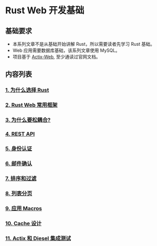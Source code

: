# Rust Web 开发基础

## 基础要求

- 本系列文章不是从基础开始讲解 Rust，所以需要读者先学习 Rust 基础。
- Web 应用需要数据库基础，该系列文章使用 MySQL。
- 项目基于 [Actix-Web](https://actix.rs/), 至少通读过官网文档。

## 内容列表

### [1. 为什么选择 Rust ](/chapters/why_rust.md)
### [2. Rust Web 常用框架](/chapters/web_framework.md)
### [3. 为什么要松耦合?]()
### [4. REST API]()
### [5. 身份认证]()
### [6. 邮件确认]()
### [7. 排序和过滤]()
### [8. 列表分页]()
### [9. 应用 Macros ]()
### [10. Cache 设计]()
### [11. Actix 和 Diesel 集成测试]()

